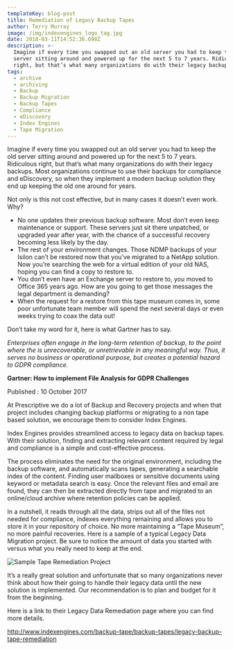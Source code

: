 ```yaml
---
templateKey: blog-post
title: Remediation of Legacy Backup Tapes
author: Terry Murray
image: /img/indexengines_logo_tag.jpg
date: 2018-03-11T14:52:36.698Z
description: >-
  Imagine if every time you swapped out an old server you had to keep the old
  server sitting around and powered up for the next 5 to 7 years. Ridiculous
  right, but that’s what many organizations do with their legacy backups.
tags:
  - archive
  - archiving
  - Backup
  - Backup Migration
  - Backup Tapes
  - Compliance
  - eDiscovery
  - Index Engines
  - Tape Migration
---
```

Imagine if every time you swapped out an old server you had to keep the old server sitting around and powered up for the next 5 to 7 years. Ridiculous right, but that’s what many organizations do with their legacy backups. Most organizations continue to use their backups for compliance and eDiscovery, so when they implement a modern backup solution they end up keeping the old one around for years.

Not only is this not cost effective, but in many cases it doesn’t even work. Why?

* No one updates their previous backup software. Most don’t even keep maintenance or support. These servers just sit there unpatched, or upgraded year after year, with the chance of a successful recovery becoming less likely by the day.
* The rest of your environment changes. Those NDMP backups of your Isilon can’t be restored now that you’ve migrated to a NetApp solution.  Now you’re searching the web for a virtual edition of your old NAS, hoping you can find a copy to restore to.
* You don’t even have an Exchange server to restore to, you moved to Office 365 years ago. How are you going to get those messages the legal department is demanding?
* When the request for a restore from this tape museum comes in, some poor unfortunate team member will spend the next several days or even weeks trying to coax the data out!

Don’t take my word for it, here is what Gartner has to say.

_Enterprises often engage in the long-term retention of backup, to the point where the is unrecoverable, or unretrievable in any meaningful way. Thus, it serves no business or operational purpose, but creates a potential hazard to GDPR compliance._

**Gartner: How to implement File Analysis for GDPR Challenges**

Published : 10 October 2017

At Prescriptive we do a lot of Backup and Recovery projects and when that project includes changing backup platforms or migrating to a non tape based solution, we encourage them to consider Index Engines.

Index Engines provides streamlined access to legacy data on backup tapes. With their solution, finding and extracting relevant content required by legal and compliance is a simple and cost-effective process.

The process eliminates the need for the original environment, including the backup software, and automatically scans tapes, generating a searchable index of the content. Finding user mailboxes or sensitive documents using keyword or metadata search is easy. Once the relevant files and email are found, they can then be extracted directly from tape and migrated to an online/cloud archive where retention policies can be applied.

In a nutshell, it reads through all the data, strips out all of the files not needed for compliance, indexes everything remaining and allows you to store it in your repository of choice. No more maintaining a “Tape Museum”, no more painful recoveries. Here is a sample of a typical Legacy Data Migration project. Be sure to notice the amount of data you started with versus what you really need to keep at the end.

![Sample Tape Remediation Project](/img/backup_tape_remediation-768x286.jpg)



It’s a really great solution and unfortunate that so many organizations never think about how their going to handle their legacy data until the new solution is implemented. Our recommendation is to plan and budget for it from the beginning.



Here is a link to their Legacy Data Remediation page where you can find more details.



<http://www.indexengines.com/backup-tape/backup-tapes/legacy-backup-tape-remediation>
